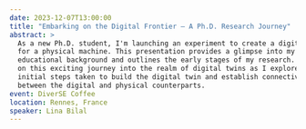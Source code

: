```yaml
---
date: 2023-12-07T13:00:00
title: "Embarking on the Digital Frontier – A Ph.D. Research Journey"
abstract: >
  As a new Ph.D. student, I'm launching an experiment to create a digital twin
  for a physical machine. This presentation provides a glimpse into my
  educational background and outlines the early stages of my research. Join me
  on this exciting journey into the realm of digital twins as I explore the
  initial steps taken to build the digital twin and establish connectivity
  between the digital and physical counterparts.
event: DiverSE Coffee
location: Rennes, France
speaker: Lina Bilal
---
```

